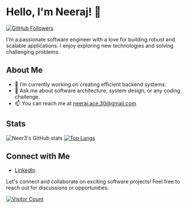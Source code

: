 # Hello, I'm Neeraj! 👋

[![GitHub Followers](https://img.shields.io/github/followers/neer3?style=social)](https://github.com/neer3)

I'm a passionate software engineer with a love for building robust and scalable applications. I enjoy exploring new technologies and solving challenging problems.

## About Me

- 🔭 I’m currently working on creating efficient backend systems.
- 💬 Ask me about software architecture, system design, or any coding challenge.
- 📫 You can reach me at neeraj.ace.30@gmail.com

## Stats

![Neer3's GitHub stats](https://github-readme-stats.vercel.app/api?username=neer3&show_icons=true&theme=radical)
[![Top Langs](https://github-readme-stats.vercel.app/api/top-langs/?username=neer3&layout=compact&theme=radical)](https://github.com/neer3)

## Connect with Me

- [LinkedIn](https://www.linkedin.com/in/neeraj--singh/)

Let's connect and collaborate on exciting software projects! Feel free to reach out for discussions or opportunities.

[![Visitor Count](https://visitor-badge.laobi.icu/badge?page_id=neer3.neer3)](https://github.com/neer3)
